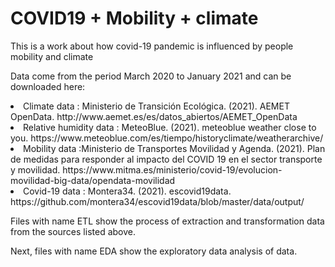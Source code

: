 # COVID19 + Mobility + climate


<p>This is a work about how covid-19 pandemic is  influenced by people mobility and climate</p>


<p>Data come from the period March 2020 to January 2021 and can be downloaded here:</p>

  <li> Climate data : Ministerio de Transición Ecológica. (2021). AEMET OpenData. http://www.aemet.es/es/datos_abiertos/AEMET_OpenData </li>
  <li> Relative humidity data : MeteoBlue. (2021). meteoblue weather close to you. https://www.meteoblue.com/es/tiempo/historyclimate/weatherarchive/ </li>
  <li>Mobility data :Ministerio de Transportes Movilidad y Agenda. (2021). Plan de medidas para responder al impacto del COVID 19 en el sector transporte y movilidad. https://www.mitma.es/ministerio/covid-19/evolucion-movilidad-big-data/opendata-movilidad </li>
  <li> Covid-19 data :   Montera34. (2021). escovid19data. https://github.com/montera34/escovid19data/blob/master/data/output/</li>

<p></p>

<p>Files with name ETL show the process of extraction and transformation data from the sources listed above.      </p>




<p>Next, files with name EDA show the exploratory data analysis of data.    </p>
  
